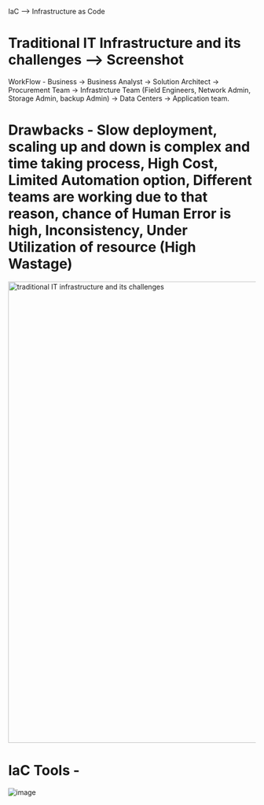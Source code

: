 IaC --> Infrastructure as Code

# Traditional IT Infrastructure and its challenges --> Screenshot
WorkFlow -
Business -> Business Analyst -> Solution Architect -> Procurement Team -> Infrastrcture Team (Field Engineers, Network Admin, Storage Admin, backup Admin) -> Data Centers -> Application team.
# Drawbacks - Slow deployment, scaling up and down is complex and time taking process, High Cost, Limited Automation option, Different teams are working due to that reason, chance of Human Error is high, Inconsistency, Under Utilization of resource (High Wastage)
<img width="938" alt="traditional IT infrastructure and its challenges" src="https://github.com/sathishkumarsankarn/terraform_learning/assets/41965179/51d1d85a-d16c-4e28-9385-599616ac8203">

# IaC Tools -
![image](https://github.com/sathishkumarsankarn/terraform_learning/assets/41965179/9b48b15b-ab73-48da-9062-2940abb3392f)

